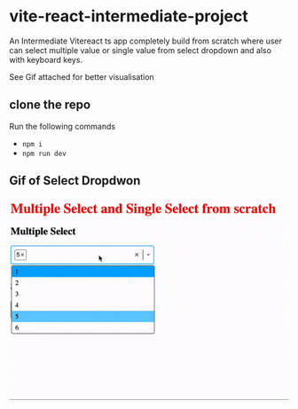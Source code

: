 # vite-react-intermediate-project
An Intermediate Vitereact ts app completely build from scratch where user can select multiple value or single value from select dropdown and also with keyboard keys.  

See Gif attached for better visualisation

## clone the repo
Run the following commands
* `npm i `
* `npm run dev` 

## Gif of Select Dropdwon
![Gif](ezgif-5-be4343ea33.gif)
